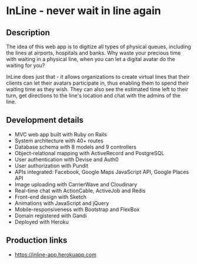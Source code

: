 <h1>InLine - never wait in line again</h1>

<h2>Description</h2>
The idea of this web app is to digitize all types of physical queues, including the lines at airports, hospitals and banks. Why waste your precious time with waiting in a physical line, when you can let a digital avatar do the waiting for you?

InLine does just that - it allows organizations to create virtual lines that their clients can let their avatars participate in, thus enabling them to spend their waiting time as they wish. They can also see the estimated time left to their turn, get directions to the line's location and chat with the admins of the line.

<h2>Development details</h2>
<ul>
  <li>MVC web app built with Ruby on Rails</li>
  <li>System architecture with 40+ routes</li>
  <li>Database schema with 8 models and 9 controllers</li>
  <li>Object-relational mapping with ActiveRecord and PostgreSQL</li>
  <li>User authentication with Devise and Auth0</li>
  <li>User authorization with Pundit</li>
  <li>APIs integrated: Facebook, Google Maps JavaScript API, Google Places API</li>
  <li>Image uploading with CarrierWave and Cloudinary</li>
  <li>Real-time chat with ActionCable, ActiveJob and Redis</li>
  <li>Front-end design with Sketch</li>
  <li>Animations with JavaScript and jQuery</li>
  <li>Mobile-responsiveness with Bootstrap and FlexBox</li>
  <li>Domain registered with Gandi</li>
  <li>Deployed with Heroku</li>
</ul>

<h2>Production links</h2>
<ul>
  <li><a href="https://inline-app.herokuapp.com" target="_blank"><p>https://inline-app.herokuapp.com</p></a></li>
</ul>

